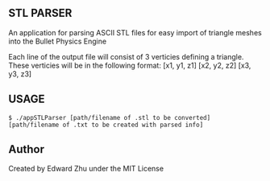 STL PARSER
------------
An application for parsing ASCII STL files for easy import of triangle meshes into the Bullet Physics Engine

Each line of the output file will consist of 3 verticies defining a triangle. These verticies will be in the following format:
[x1, y1, z1] [x2, y2, z2] [x3, y3, z3]

USAGE
-----------
    $ ./appSTLParser [path/filename of .stl to be converted] [path/filename of .txt to be created with parsed info]

Author
-----------
Created by Edward Zhu under the MIT License
